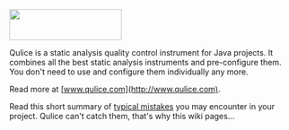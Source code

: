 <img src="http://img.qulice.com/logo-big.png" width="200px" height="55px"/>

Qulice is a static analysis quality control instrument for Java 
projects. It combines all the best static analysis instruments 
and pre-configure them. You don't need to use and configure them 
individually any more.

Read more at [www.qulice.com](http://www.qulice.com).

Read this short summary of [typical mistakes](https://github.com/tpc2/qulice/wiki/mistakes) 
you may encounter in your project. 
Qulice can't catch them, that's why this wiki pages...
